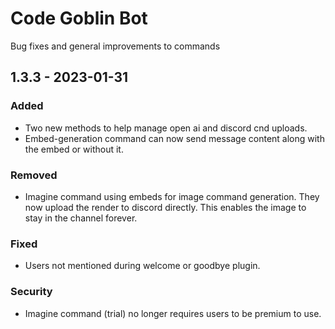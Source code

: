 # Code Goblin Bot

Bug fixes and general improvements to commands

## 1.3.3 - 2023-01-31

### Added

-   Two new methods to help manage open ai and discord cnd uploads.
-   Embed-generation command can now send message content along with the embed or without it.

### Removed

-   Imagine command using embeds for image command generation. They now upload the render to discord directly. This enables the image to stay in the channel forever.

### Fixed

-   Users not mentioned during welcome or goodbye plugin.

### Security

-   Imagine command (trial) no longer requires users to be premium to use.
